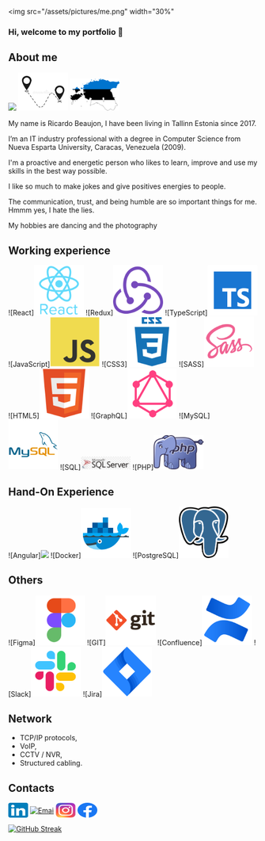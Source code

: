 <img src="/assets/pictures/me.png" width="30%"
### Hi, welcome to my portfolio 👋

## About me

<img src="/assets/icons/venezuela.svg" width="20%">
<img src="/assets/icons/move.svg" width="20%">
<img src="/assets/icons/estonia.svg" width="20%">

<p>My name is Ricardo Beaujon, I have been living in Tallinn Estonia since 2017.
<p>I’m an IT industry professional with a degree in Computer Science from Nueva Esparta University, Caracas, Venezuela (2009).
<p>I'm a proactive and energetic person who likes to learn, improve and use my skills in the best way possible.
<p>I like so much to make jokes and give positives energies to people.
<p>The communication, trust, and being humble are so important things for me. Hmmm yes, I hate the lies.
<p>My hobbies are dancing and the photography



## Working experience

![React]<img src="/assets/icons/react.svg" width="20%">
![Redux]<img src="/assets/icons/redux.svg" width="20%">
![TypeScript]<img src="/assets/icons/ts.svg" width="20%">
![JavaScript]<img src="/assets/icons/js.svg" width="20%">
![CSS3]<img src="/assets/icons/css3.svg" width="20%">
![SASS]<img src="/assets/icons/sass.svg" width="20%">
![HTML5]<img src="/assets/icons/html5.svg" width="20%">
![GraphQL]<img src="/assets/icons/graphql.svg" width="20%">
![MySQL]<img src="/assets/icons/mysql.svg" width="20%">
![SQL]<img src="/assets/icons/sql.svg" width="20%">
![PHP]<img src="/assets/icons/php.svg" width="20%">

## Hand-On Experience

![Angular]<img src="/assets/icons/angular.svg" width="20%">
![Docker]<img src="/assets/icons/docker.svg" width="20%">
![PostgreSQL]<img src="/assets/icons/postgresql.svg" width="20%">

## Others

![Figma]<img src="/assets/icons/figma.svg" width="20%">
![GIT]<img src="/assets/icons/git.svg" width="20%">
![Confluence]<img src="/assets/icons/confluence.svg" width="20%">
![Slack]<img src="/assets/icons/slack.svg" width="20%">
![Jira]<img src="/assets/icons/jira.svg" width="20%">

## Network

* TCP/IP protocols,
* VoIP,
* CCTV / NVR,  
* Structured cabling.

## Contacts

<p align="left">
<a href="https://linkedin.com/in/rbeaujon/" target="blank"><img align="center" src="/assets/icons/linkedin.svg" alt="Ricardo Beaujon" height="30" width="40" /></a>
<a href="mailto:rbeaujon77@gmail.com " target="blank"><img align="center" src="/assets/icons/gmail.svg" alt="Emai" height="30" width="40" /></a>
<a href="https://www.instagram.com/rbeaujon/" target="blank"><img align="center" src="/assets/icons/instagram.svg" alt="Instagram" height="30" width="40" /></a>
<a href="https://www.facebook.com/rbeaujon" target="blank"><img align="center" src="/assets/icons/facebook.svg" alt="Facebook" height="30" width="40" /></a>
</p>

[![GitHub Streak](https://github-readme-streak-stats.herokuapp.com?user=rbeaujon&hide_border=true)](https://git.io/streak-stats)
